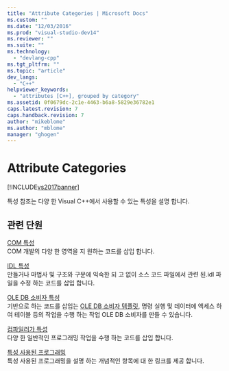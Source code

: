 ```yaml
---
title: "Attribute Categories | Microsoft Docs"
ms.custom: ""
ms.date: "12/03/2016"
ms.prod: "visual-studio-dev14"
ms.reviewer: ""
ms.suite: ""
ms.technology: 
  - "devlang-cpp"
ms.tgt_pltfrm: ""
ms.topic: "article"
dev_langs: 
  - "C++"
helpviewer_keywords: 
  - "attributes [C++], grouped by category"
ms.assetid: 0f0679dc-2c1e-4463-b6a8-5829e36782e1
caps.latest.revision: 7
caps.handback.revision: 7
author: "mikeblome"
ms.author: "mblome"
manager: "ghogen"
---
```

# Attribute Categories
[!INCLUDE[vs2017banner](../assembler/inline/includes/vs2017banner.md)]

특성 참조는 다양 한 Visual C\+\+에서 사용할 수 있는 특성을 설명 합니다.  
  
## 관련 단원  
 [COM 특성](../windows/com-attributes.md)  
 COM 개발의 다양 한 영역을 지 원하는 코드를 삽입 합니다.  
  
 [IDL 특성](../windows/idl-attributes.md)  
 만들거나 마법사 및 구조와 구문에 익숙한 되 고 없이 소스 코드 파일에서 관련 된.idl 파일을 수정 하는 코드를 삽입 합니다.  
  
 [OLE DB 소비자 특성](../windows/ole-db-consumer-attributes.md)  
 기반으로 하는 코드를 삽입는  [OLE DB 소비자 템플릿](../data/oledb/ole-db-consumer-templates-reference.md), 명령 실행 및 데이터에 액세스 하 여 테이블 등의 작업을 수행 하는 작업 OLE DB 소비자를 만들 수 있습니다.  
  
 [컴파일러가 특성](../windows/compiler-attributes.md)  
 다양 한 일반적인 프로그래밍 작업을 수행 하는 코드를 삽입 합니다.  
  
 [특성 사용된 프로그래밍](../windows/attributed-programming-concepts.md)  
 특성 사용된 프로그래밍을 설명 하는 개념적인 항목에 대 한 링크를 제공 합니다.